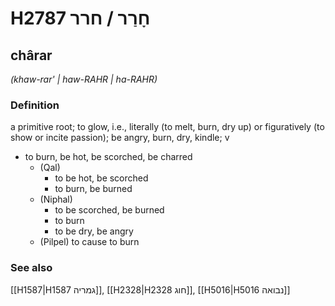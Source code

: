 # H2787 חָרַר / חרר

## chârar

_(khaw-rar' | haw-RAHR | ha-RAHR)_

### Definition

a primitive root; to glow, i.e., literally (to melt, burn, dry up) or figuratively (to show or incite passion); be angry, burn, dry, kindle; v

- to burn, be hot, be scorched, be charred
  - (Qal)
    - to be hot, be scorched
    - to burn, be burned
  - (Niphal)
    - to be scorched, be burned
    - to burn
    - to be dry, be angry
  - (Pilpel) to cause to burn

### See also

[[H1587|H1587 גמריה]], [[H2328|H2328 חוג]], [[H5016|H5016 נבואה]]

